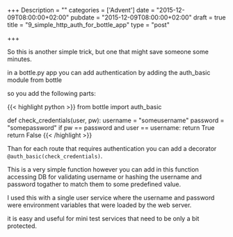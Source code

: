 +++
Description = ""
categories = ['Advent']
date = "2015-12-09T08:00:00+02:00"
pubdate = "2015-12-09T08:00:00+02:00"
draft = true
title = "9_simple_http_auth_for_bottle_app"
type = "post"

+++

So this is another simple trick, but one that might save someone some minutes.

in a bottle.py app you can add authentication by adding the auth_basic module from bottle

so you add the following parts:

{{< highlight python >}}
from bottle import auth_basic

def check_credentials(user, pw):
    username = "someusername"
    password = "somepassword"
    if pw == password and user == username:
        return True
    return False
{{< /highlight >}}

Than for each route that requires authentication you can add a decorator ```@auth_basic(check_credentials)```.

This is a very simple function however you can add in this function accessing DB for validating username or hashing the username and password togather to match them to some predefined value.

I used this with a single user service where the username and password were environment variables that were loaded by the web server.

it is easy and useful for mini test services that need to be only a bit protected.